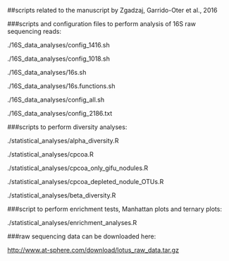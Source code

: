 ##scripts related to the manuscript by Zgadzaj, Garrido-Oter et al., 2016

###scripts and configuration files to perform analysis of 16S raw sequencing reads:

./16S_data_analyses/config_1416.sh

./16S_data_analyses/config_1018.sh

./16S_data_analyses/16s.sh

./16S_data_analyses/16s.functions.sh

./16S_data_analyses/config_all.sh

./16S_data_analyses/config_2186.txt

###scripts to perform diversity analyses:

./statistical_analyses/alpha_diversity.R

./statistical_analyses/cpcoa.R

./statistical_analyses/cpcoa_only_gifu_nodules.R

./statistical_analyses/cpcoa_depleted_nodule_OTUs.R

./statistical_analyses/beta_diversity.R

###script to perform enrichment tests, Manhattan plots and ternary plots:

./statistical_analyses/enrichment_analyses.R

###raw sequencing data can be downloaded here:

http://www.at-sphere.com/download/lotus_raw_data.tar.gz

